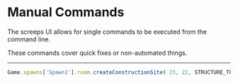 # Manual Commands

The screeps UI allows for single commands to be executed from the command line. 

These commands cover quick fixes or non-automated things.

***

```javascript
Game.spawns['Spawn1'].room.createConstructionSite( 23, 22, STRUCTURE_TOWER );
```
